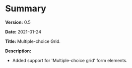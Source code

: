 # Summary

**Version:** 0.5

**Date:** 2021-01-24

**Title:** Multiple-choice Grid.

**Description:**

* Added support for 'Multiple-choice grid' form elements.